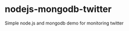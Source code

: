 nodejs-mongodb-twitter
======================

Simple node.js and mongodb demo for monitoring twitter